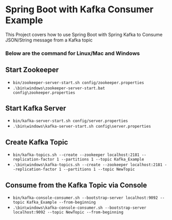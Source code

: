 # Spring Boot with Kafka Consumer Example

This Project covers how to use Spring Boot with Spring Kafka to Consume JSON/String message from a Kafka topic

### Below are the command for Linux/Mac and Windows

## Start Zookeeper
- `bin/zookeeper-server-start.sh config/zookeeper.properties`
- `.\bin\windows\zookeeper-server-start.bat config\zookeeper.properties`

## Start Kafka Server
- `bin/kafka-server-start.sh config/server.properties`
- `.\bin\windows\kafka-server-start.sh config\server.properties`

## Create Kafka Topic
- `bin/kafka-topics.sh --create --zookeeper localhost:2181 --replication-factor 1 --partitions 1 --topic Kafka_Example`
- `.\bin\windows\kafka-topics.sh --create --zookeeper localhost:2181 --replication-factor 1 --partitions 1 --topic NewTopic`

## Consume from the Kafka Topic via Console
- `bin/kafka-console-consumer.sh --bootstrap-server localhost:9092 --topic Kafka_Example --from-beginning`
- `.\bin\windows\kafka-console-consumer.sh --bootstrap-server localhost:9092 --topic NewTopic --from-beginning`
